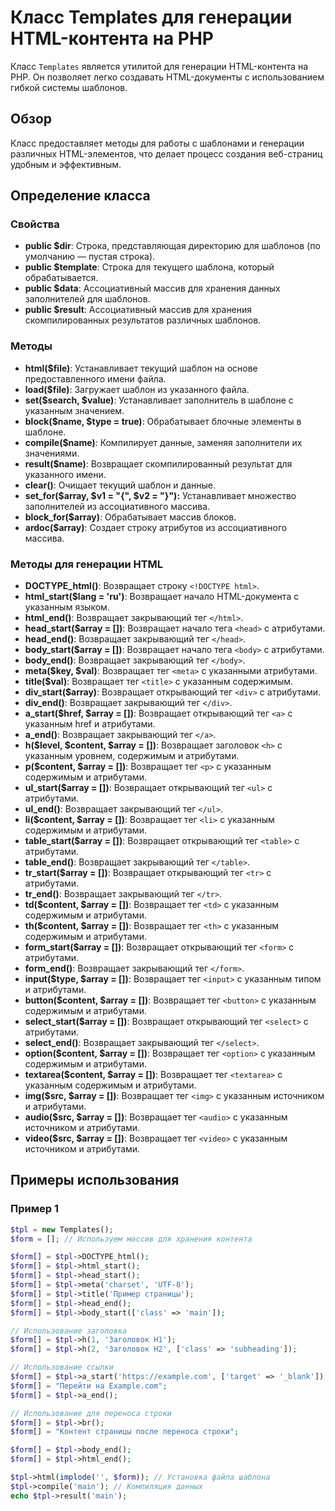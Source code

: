 # Класс Templates для генерации HTML-контента на PHP

Класс `Templates` является утилитой для генерации HTML-контента на PHP. Он позволяет легко создавать HTML-документы с использованием гибкой системы шаблонов.

## Обзор

Класс предоставляет методы для работы с шаблонами и генерации различных HTML-элементов, что делает процесс создания веб-страниц удобным и эффективным.

## Определение класса

### Свойства

- **public $dir**: Строка, представляющая директорию для шаблонов (по умолчанию — пустая строка).
- **public $template**: Строка для текущего шаблона, который обрабатывается.
- **public $data**: Ассоциативный массив для хранения данных заполнителей для шаблонов.
- **public $result**: Ассоциативный массив для хранения скомпилированных результатов различных шаблонов.

### Методы

- **html($file)**: Устанавливает текущий шаблон на основе предоставленного имени файла.
- **load($file)**: Загружает шаблон из указанного файла.
- **set($search, $value)**: Устанавливает заполнитель в шаблоне с указанным значением.
- **block($name, $type = true)**: Обрабатывает блочные элементы в шаблоне.
- **compile($name)**: Компилирует данные, заменяя заполнители их значениями.
- **result($name)**: Возвращает скомпилированный результат для указанного имени.
- **clear()**: Очищает текущий шаблон и данные.
- **set_for($array, $v1 = "{", $v2 = "}"):** Устанавливает множество заполнителей из ассоциативного массива.
- **block_for($array)**: Обрабатывает массив блоков.
- **ardoc($array)**: Создает строку атрибутов из ассоциативного массива.

### Методы для генерации HTML

- **DOCTYPE_html()**: Возвращает строку `<!DOCTYPE html>`.
- **html_start($lang = 'ru')**: Возвращает начало HTML-документа с указанным языком.
- **html_end()**: Возвращает закрывающий тег `</html>`.
- **head_start($array = [])**: Возвращает начало тега `<head>` с атрибутами.
- **head_end()**: Возвращает закрывающий тег `</head>`.
- **body_start($array = [])**: Возвращает начало тега `<body>` с атрибутами.
- **body_end()**: Возвращает закрывающий тег `</body>`.
- **meta($key, $val)**: Возвращает тег `<meta>` с указанными атрибутами.
- **title($val)**: Возвращает тег `<title>` с указанным содержимым.
- **div_start($array)**: Возвращает открывающий тег `<div>` с атрибутами.
- **div_end()**: Возвращает закрывающий тег `</div>`.
- **a_start($href, $array = [])**: Возвращает открывающий тег `<a>` с указанным href и атрибутами.
- **a_end()**: Возвращает закрывающий тег `</a>`.
- **h($level, $content, $array = [])**: Возвращает заголовок `<h>` с указанным уровнем, содержимым и атрибутами.
- **p($content, $array = [])**: Возвращает тег `<p>` с указанным содержимым и атрибутами.
- **ul_start($array = [])**: Возвращает открывающий тег `<ul>` с атрибутами.
- **ul_end()**: Возвращает закрывающий тег `</ul>`.
- **li($content, $array = [])**: Возвращает тег `<li>` с указанным содержимым и атрибутами.
- **table_start($array = [])**: Возвращает открывающий тег `<table>` с атрибутами.
- **table_end()**: Возвращает закрывающий тег `</table>`.
- **tr_start($array = [])**: Возвращает открывающий тег `<tr>` с атрибутами.
- **tr_end()**: Возвращает закрывающий тег `</tr>`.
- **td($content, $array = [])**: Возвращает тег `<td>` с указанным содержимым и атрибутами.
- **th($content, $array = [])**: Возвращает тег `<th>` с указанным содержимым и атрибутами.
- **form_start($array = [])**: Возвращает открывающий тег `<form>` с атрибутами.
- **form_end()**: Возвращает закрывающий тег `</form>`.
- **input($type, $array = [])**: Возвращает тег `<input>` с указанным типом и атрибутами.
- **button($content, $array = [])**: Возвращает тег `<button>` с указанным содержимым и атрибутами.
- **select_start($array = [])**: Возвращает открывающий тег `<select>` с атрибутами.
- **select_end()**: Возвращает закрывающий тег `</select>`.
- **option($content, $array = [])**: Возвращает тег `<option>` с указанным содержимым и атрибутами.
- **textarea($content, $array = [])**: Возвращает тег `<textarea>` с указанным содержимым и атрибутами.
- **img($src, $array = [])**: Возвращает тег `<img>` с указанным источником и атрибутами.
- **audio($src, $array = [])**: Возвращает тег `<audio>` с указанным источником и атрибутами.
- **video($src, $array = [])**: Возвращает тег `<video>` с указанным источником и атрибутами.

## Примеры использования

### Пример 1

```php
$tpl = new Templates();
$form = []; // Используем массив для хранения контента

$form[] = $tpl->DOCTYPE_html();
$form[] = $tpl->html_start();
$form[] = $tpl->head_start();
$form[] = $tpl->meta('charset', 'UTF-8');
$form[] = $tpl->title('Пример страницы');
$form[] = $tpl->head_end();
$form[] = $tpl->body_start(['class' => 'main']);

// Использование заголовка
$form[] = $tpl->h(1, 'Заголовок H1');
$form[] = $tpl->h(2, 'Заголовок H2', ['class' => 'subheading']);

// Использование ссылки
$form[] = $tpl->a_start('https://example.com', ['target' => '_blank']);
$form[] = "Перейти на Example.com";
$form[] = $tpl->a_end();

// Использование для переноса строки
$form[] = $tpl->br();
$form[] = "Контент страницы после переноса строки";

$form[] = $tpl->body_end();
$form[] = $tpl->html_end();

$tpl->html(implode('', $form)); // Установка файла шаблона
$tpl->compile('main'); // Компиляция данных
echo $tpl->result('main');
